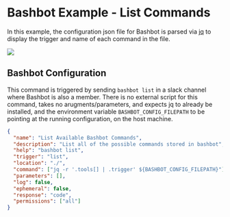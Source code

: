 # Bashbot Example - List Commands

In this example, the configuration json file for Bashbot is parsed via [jq](https://stedolan.github.io/jq/) to display the trigger and name of each command in the file.

<img src="https://i.imgur.com/HHzHlFK.gif">

## Bashbot Configuration

This command is triggered by sending `bashbot list` in a slack channel where Bashbot is also a member. There is no external script for this command, takes no arugments/parameters, and expects jq to already be installed, and the environment variable `BASHBOT_CONFIG_FILEPATH` to be pointing at the running configuration, on the host machine.

```json
{
  "name": "List Available Bashbot Commands",
  "description": "List all of the possible commands stored in bashbot",
  "help": "bashbot list",
  "trigger": "list",
  "location": "./",
  "command": ["jq -r '.tools[] | .trigger' ${BASHBOT_CONFIG_FILEPATH}"],
  "parameters": [],
  "log": false,
  "ephemeral": false,
  "response": "code",
  "permissions": ["all"]
}
```